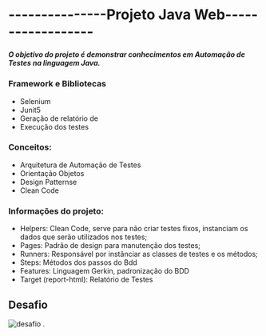 # ---------------Projeto Java Web------------------

##### O objetivo do projeto é demonstrar conhecimentos em Automação de Testes na linguagem Java. 

### Framework e Bibliotecas

* Selenium
* Junit5
* Geração de relatório de
* Execução dos testes

### Conceitos:

* Arquitetura de Automação de Testes
* Orientação Objetos
* Design Patternse
* Clean Code

### Informações do projeto:
* Helpers: Clean Code, serve para não criar testes fixos, instanciam os dados que serão utilizados nos testes;
* Pages: Padrão de design para manutenção dos testes;
* Runners: Responsável por instânciar as classes de testes e os métodos;
* Steps: Métodos dos passos do Bdd
* Features: Linguagem Gerkin, padronização do BDD 
* Target (report-html): Relatório de Testes

## Desafio

![ desafio ](desafio.png) .
